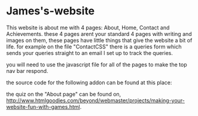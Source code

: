 # James's-website
This website is about me with 4 pages: About, Home, Contact and Achievements. these 4 pages arent your standard 4 pages with writing and 
images on them, these pages have little things that give the website a bit of life. for example on the file "ContactCSS" there is a queries 
form which sends your queries straight to an email I set up to track the queries.

you will need to use the javascript file for all of the pages to make the top nav bar respond.

the source code for the following addon can be found at this place:

the quiz on the "About page" can be found on, http://www.htmlgoodies.com/beyond/webmaster/projects/making-your-website-fun-with-games.html.

